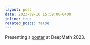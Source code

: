 ```yaml
---
layout: post
date: 2023-09-16 15:59:00-0400
inline: true
related_posts: false
---
```


Presenting a <a href="https://achatto1.github.io/assets/pdf/ip_omp_poster.png">poster</a> at DeepMath 2023. 


